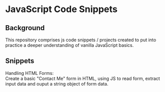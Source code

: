 # JavaScript Code Snippets

## Background
This repository comprises js code snippets / projects created to put into practice a deeper understanding of vanilla JavaScript basics.

## Snippets
Handling HTML Forms: </br>
Create a basic "Contact Me" form in HTML, using JS to read form, extract input data and ouput a string object of form data.
